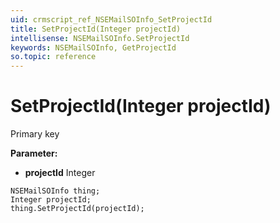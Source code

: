 ```yaml
---
uid: crmscript_ref_NSEMailSOInfo_SetProjectId
title: SetProjectId(Integer projectId)
intellisense: NSEMailSOInfo.SetProjectId
keywords: NSEMailSOInfo, GetProjectId
so.topic: reference
---
```


# SetProjectId(Integer projectId)

Primary key

**Parameter:** 
 - **projectId** Integer

```crmscript
NSEMailSOInfo thing;
Integer projectId;
thing.SetProjectId(projectId);
```

